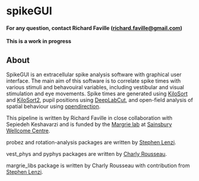 # spikeGUI 
#### For any question, contact Richard Faville (richard.faville@gmail.com)
**This is a work in progress**

## About
SpikeGUI is an extracellular spike analysis software with graphical user interface. The main aim of this software is to correlate spike times with various stimuli and behavouiral variables, including vestibular and visual stimulation and eye movements. Spike times are generated using [KiloSort](https://github.com/cortex-lab/KiloSort) and [KiloSort2](https://github.com/MouseLand/Kilosort), pupil positions using [DeepLabCut](https://github.com/AlexEMG/DeepLabCut), and open-field analysis of spatial behaviour using [opendirection](https://github.com/adamltyson/opendirection). 

This pipeline is written by Richard Faville in close collaboration with Sepiedeh Keshavarzi and is funded by the [Margrie lab](https://www.sainsburywellcome.org/web/groups/margrie-lab) at [Sainsbury Wellcome Centre](https://www.sainsburywellcome.org/web/). 

probez and rotation-analysis packages are written by [Stephen Lenzi](https://github.com/stephenlenzi). 

vest_phys and pyphys packages are written by [Charly Rousseau](https://github.com/crousseau). 

margrie_libs package is written by Charly Rousseau with contribution from [Stephen Lenzi](https://github.com/stephenlenzi). 
